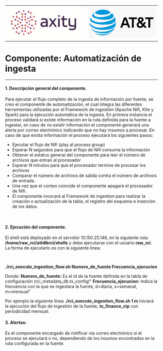 |                                        	|| |
|--------------------------------------	|-----------------------------------------	|-------------------------------------------------------------------------|
| ![EncabezadoAxity][img_axity]       || ![EncabezadoATT][img_att] |

# Componente: __Automatización de ingesta__

___

#### __1.__ Descripción general del componente.
Para ejecutar el flujo completo de la ingesta de información por fuente, se creo el componente de automatización, el cual integra las diferentes herramientas utilizadas por el Framework de ingestión (Apache Nifi, Kite y Spark) para la ejecución automática de la ingesta. En primera instancia el proceso validará si existe información en la ruta definida para la fuente a ingestar, en caso de no existir información el componente generará una alerta por correo electrónico indicando que no hay insumos a procesar. En caso de que exista información el proceso ejecutará los siguientes pasos:
* Ejecutar el flujo de Nifi (play al process group)
* Esperar N segundos para que el flujo de Nifi consuma la información
* Obtener el estatus general del componente para leer el número de archivos que entran al procesador
* Esperar N minutos para que el procesador termine de procesar los archivos
* Comparar el número de archivos de salida contra el número de archivos de entrada.
* Una vez que el conteo coincide el componente apagará el procesador de Nifi.
* El componente invocará al Framework de ingestion para realizar la creación o actualización de la tabla, el registro del esquema e inserción de los datos.


<br>

#### __2.__ Ejecución del componente.
El shell está deployado en el servidor 10.150.25.146, en la siguiente ruta: __/home/raw_rci/attdlkrci/shells__ y debe ejecutarse con el usuario __raw_rci__. La forma de ejecutarlo es con la siguiente línea:

<br>

__./rci_execute_ingestion_flow.sh Numero_de_fuente Frecuencia_ejecucion__

Donde:
__Numero_de_fuente:__ Es el id de la fuente definida en la tabla de configuración (rci_metadata_db.tx_config)"
__Frecuencia_ejecucion:__	Indica la frecuencia con la que se ingestara la fuente, d=diaria, s=semanal, m=mensual"

Por ejemplo la siguiente línea __./rci_execute_ingestion_flow.sh 1 m__ iniciará la ejecución del flujo de ingestión de la fuente, __tx_finance_cip__ con periodicidad mensual.


#### __3.__ Alertas:
Es el componente encargado de notificar vía correo electrónico si el proceso se ejecutará o no, dependiendo de los insumos encontrados en la ruta configurada en la fuente.

[img_axity]: ../ArquitecturaFrameworkIngestion/images/axity.png "Axity"
[img_att]: ../ArquitecturaFrameworkIngestion/images/att.png "ATT"
